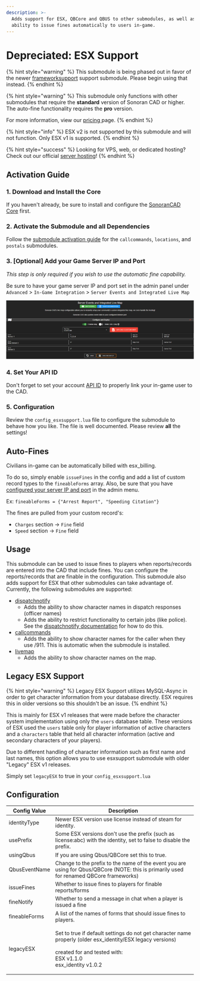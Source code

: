 ```yaml
---
description: >-
  Adds support for ESX, QBCore and QBUS to other submodules, as well as the
  ability to issue fines automatically to users in-game.
---
```


# Depreciated: ESX Support

{% hint style="warning" %}
This submodule is being phased out in favor of the newer [frameworksupport](../../../../../roadmap/v2-legacy/available-plugins/framework-support-esx-qbcore-and-auto-fines/) support submodule. Please begin using that instead.
{% endhint %}

{% hint style="warning" %}
This submodule only functions with other submodules that require the **standard** version of Sonoran CAD or higher. The auto-fine functionality requires the **pro** version.

For more information, view our [pricing ](../../../../../pricing/faq/)page.
{% endhint %}

{% hint style="info" %}
ESX v2 is not supported by this submodule and will not function. Only ESX v1 is supported.
{% endhint %}

{% hint style="success" %}
Looking for VPS, web, or dedicated hosting? Check out our official [server hosting](../../../../../other-products/server-hosting.md)!
{% endhint %}

## Activation Guide

### 1. Download and Install the Core

If you haven't already, be sure to install and configure the [SonoranCAD Core](../../) first.

### 2. Activate the Submodule and all Dependencies

Follow the [submodule activation guide](../../submodule-configuration/#activating-a-submodule) for the `callcommands`, `locations`, and `postals` submodules.

### 3. \[Optional] Add your Game Server IP and Port

_This step is only required if you wish to use the automatic fine capability._

Be sure to have your game server IP and port set in the admin panel under `Advanced` > `In-Game Integration` > `Server Events and Integrated Live Map`

![Sonoran CAD - Server IP and Port](<../../../../../.gitbook/assets/image (195).png>)

### 4. Set Your API ID

Don't forget to set your account [API ID](../../../../../sonoran-cad/api-integration/getting-started/setting-your-api-id.md) to properly link your in-game user to the CAD.

### 5. Configuration

Review the `config_esxsupport.lua` file to configure the submodule to behave how you like. The file is well documented. Please review **all** the settings!

## Auto-Fines

Civilians in-game can be automatically billed with esx\_billing.

To do so, simply enable `issueFines` in the config and add a list of custom record types to the `fineableForms` array. Also, be sure that you have [configured your server IP and port](esx-support.md#4-optional-add-your-game-server-ip-and-port) in the admin menu.

Ex: `fineableForms = {"Arrest Report", "Speeding Citation"}`

The fines are pulled from your custom record's:

* `Charges` section -> `Fine` field
* `Speed` section -> `Fine` field

## Usage

This submodule can be used to issue fines to players when reports/records are entered into the CAD that include fines. You can configure the reports/records that are finable in the configuration. This submodule also adds support for ESX that other submodules can take advantage of. Currently, the following submodules are supported:

* [dispatchnotify](../dispatch-notify.md)
  * Adds the ability to show character names in dispatch responses (officer names)
  * Adds the ability to restrict functionality to certain jobs (like police). See the [dispatchnotify documentation](../dispatch-notify.md) for how to do this.
* [callcommands](../call-commands.md)
  * Adds the ability to show character names for the caller when they use /911. This is automatic when the submodule is installed.
* [livemap](../live-map.md)
  * Adds the ability to show character names on the map.

## Legacy ESX Support

{% hint style="warning" %}
Legacy ESX Support utilizes MySQL-Async in order to get character information from your database directly. ESX requires this in older versions so this shouldn't be an issue.
{% endhint %}

This is mainly for ESX v1 releases that were made before the character system implementation using only the `users` database table. These versions of ESX used the `users` table only for player information of active characters and a `characters` table that held all character information (active and secondary characters of your players).

Due to different handling of character information such as first name and last names, this option allows you to use esxsupport submodule with older "Legacy" ESX v1 releases.

Simply set `legacyESX` to true in your `config_esxsupport.lua`

## Configuration

| Config Value  | Description                                                                                                                                                                                 |
| ------------- | ------------------------------------------------------------------------------------------------------------------------------------------------------------------------------------------- |
| identityType  | Newer ESX version use license instead of steam for identity.                                                                                                                                |
| usePrefix     | Some ESX versions don't use the prefix (such as license:abc) with the identity, set to false to disable the prefix.                                                                         |
| usingQbus     | If you are using Qbus/QBCore set this to true.                                                                                                                                              |
| QbusEventName | Change to the prefix to the name of the event you are using for Qbus/QBCore (NOTE: this is primarily used for renamed QBCore frameworks)                                                    |
| issueFines    | Whether to issue fines to players for finable reports/forms                                                                                                                                 |
| fineNotify    | Whether to send a message in chat when a player is issued a fine                                                                                                                            |
| fineableForms | A list of the names of forms that should issue fines to players.                                                                                                                            |
| legacyESX     | <p>Set to true if default settings do not get character name properly (older esx_identity/ESX legacy versions)<br><br>created for and tested with:<br>ESX v1.1.0<br>esx_identity v1.0.2</p> |
